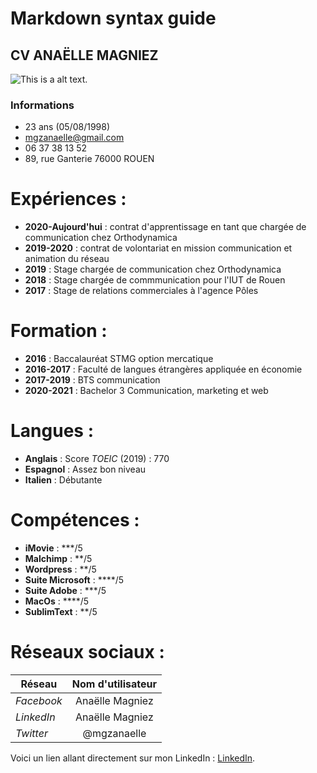 # Markdown syntax guide

## CV ANAËLLE MAGNIEZ
![This is a alt text.](/image/sample.png "This is a sample image.")

### Informations

* 23 ans (05/08/1998)
* mgzanaelle@gmail.com
* 06 37 38 13 52
* 89, rue Ganterie 76000 ROUEN

# Expériences : 

* **2020-Aujourd'hui**   : contrat d'apprentissage en tant que chargée de communication chez Orthodynamica 
* **2019-2020** : contrat de volontariat en mission communication et animation du réseau
* **2019** : Stage chargée de communication chez Orthodynamica
* **2018** : Stage chargée de commmunication pour l'IUT de Rouen
* **2017** : Stage de relations commerciales à l'agence Pôles

# Formation :
* **2016** : Baccalauréat STMG option mercatique
* **2016-2017** : Faculté de langues étrangères appliquée en économie
* **2017-2019** : BTS communication 
* **2020-2021** : Bachelor 3 Communication, marketing et web

# Langues : 
* **Anglais** : Score *TOEIC* (2019) : 770
* **Espagnol** : Assez bon niveau
* **Italien** : Débutante

# Compétences :
* **iMovie** : ***/5
* **Malchimp** : **/5
* **Wordpress** : **/5
* **Suite Microsoft** : ****/5
* **Suite Adobe** : ***/5
* **MacOs** : ****/5
* **SublimText** : **/5

# Réseaux sociaux :

| Réseau  | Nom d'utilisateur |
| ------------- |:-------------:|
| *Facebook*     | Anaëlle Magniez     |
| *LinkedIn*   | Anaëlle Magniez    |
| *Twitter*      | @mgzanaelle   |

Voici un lien allant directement sur mon LinkedIn : [LinkedIn](https://www.linkedin.com/in/anaëlle-magniez-129367158/?originalSubdomain=fr).